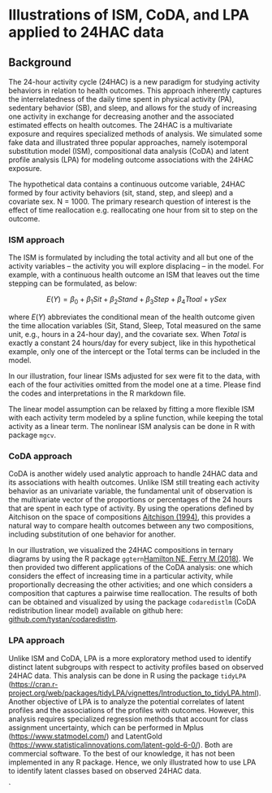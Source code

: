 # Illustrations of ISM, CoDA, and LPA applied to 24HAC data

## Background

The 24-hour activity cycle (24HAC) is a new paradigm for studying activity behaviors in relation to health outcomes. This approach inherently captures the interrelatedness of the daily time spent in physical activity (PA), sedentary behavior (SB), and sleep, and allows for the study of increasing one activity in exchange for decreasing another and the associated estimated effects on health outcomes. The 24HAC is a multivariate exposure and requires specialized methods of analysis. We simulated some fake data and illustrated three popular approaches, namely isotemporal substitution model (ISM), compositional data analysis (CoDA) and latent profile analysis (LPA) for modeling outcome associations with the 24HAC exposure.

The hypothetical data contains a continuous outcome variable, 24HAC formed by four activity behaviors (sit, stand, step, and sleep) and a covariate sex. N = 1000. The primary research question of interest is the effect of time reallocation e.g. reallocating one hour from sit to step on the outcome.

### ISM approach

The ISM is formulated by including the total activity and all but one of the activity variables – the activity you will explore displacing – in the model.  For example, with a continuous health outcome an ISM that leaves out the time stepping can be formulated, as below:

$$E(Y) = \beta_0 + \beta_1Sit + \beta_2 Stand + \beta_3 Step + \beta_4 Ttoal + \gamma Sex$$

where $E(Y)$ abbreviates the conditional mean of the health outcome given the time allocation variables (Sit, Stand, Sleep, Total measured on the same unit, e.g., hours in a 24-hour day), and the covariate sex. When *Total* is exactly a constant 24 hours/day for every subject, like in this hypothetical example, only one of the intercept or the Total terms can be included in the model.

In our illustration, four linear ISMs adjusted for sex were fit to the data, with each of the four activities omitted from the model one at a time. Please find the codes and interpretations in the R markdown file.

The linear model assumption can be relaxed by fitting a more flexible ISM with each activity term modeled by a spline function, while keeping the total activity as a linear term. The nonlinear ISM analysis can be done in R with package `mgcv`.

### CoDA approach

CoDA is another widely used analytic approach to handle 24HAC data and its associations with health outcomes. Unlike ISM still treating each activity behavior as an univariate variable, the fundamental unit of observation is the multivariate vector of the proportions or percentages of the 24 hours that are spent in each type of activity. By using the operations defined by Aitchison on the space of compositions [Aitchison (1994)](https://www.jstor.org/stable/4355794), this provides a natural way to compare health outcomes between any two compositions, including substitution of one behavior for another.

In our illustration, we visualized the 24HAC compositions in ternary diagrams by using the R package `ggtern`[Hamilton NE, Ferry M (2018)](https://www.jstatsoft.org/article/view/v087c03). We then provided two different applications of the CoDA analysis: one which considers the effect of increasing time in a particular activity, while proportionally decreasing the other activities; and one which considers a composition that captures a pairwise time reallocation. The results of both can be obtained and visualized by using the package `codaredistlm` (CoDA redistribution linear model) available on github here: [github.com/tystan/codaredistlm](https://github.com/tystan/codaredistlm).

### LPA approach

Unlike ISM and CoDA, LPA is a more exploratory method used to identify distinct latent subgroups with respect to activity profiles based on observed 24HAC data. This analysis can be done in R using the package `tidyLPA` (https://cran.r-project.org/web/packages/tidyLPA/vignettes/Introduction_to_tidyLPA.html). Another objective of LPA is to analyze the potential correlates of latent profiles and the associations of the profiles with outcomes. However, this analysis requires specialized regression methods that account for class assignment uncertainty, which can be performed in Mplus (https://www.statmodel.com/) and LatentGold (https://www.statisticalinnovations.com/latent-gold-6-0/). Both are commercial software. To the best of our knowledge, it has not been implemented in any R package. Hence, we only illustrated how to use LPA to identify latent classes based on observed 24HAC data.






`






